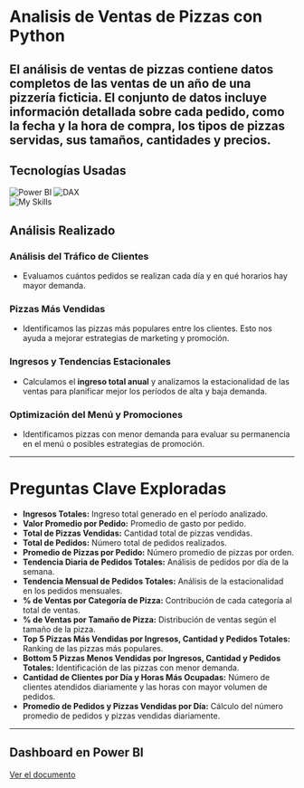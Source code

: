 # **Analisis de Ventas de Pizzas con Python**

El análisis de ventas de pizzas contiene datos completos de las ventas de un año de una pizzería ficticia. El conjunto de datos incluye información detallada sobre cada pedido, como la fecha y la hora de compra, los tipos de pizzas servidas, sus tamaños, cantidades y precios.
---
## Tecnologías Usadas
![Power BI](https://img.shields.io/badge/power_bi-F2C811?style=for-the-badge&logo=powerbi&logoColor=black)
![DAX](https://img.shields.io/badge/DAX-008000?style=for-the-badge&logo=powerbi&logoColor=black)  
![My Skills](https://go-skill-icons.vercel.app/api/icons?i=python,jupyter,postgres&titles=true)


## **Análisis Realizado**  

### **Análisis del Tráfico de Clientes**  
- Evaluamos cuántos pedidos se realizan cada día y en qué horarios hay mayor demanda.  

### **Pizzas Más Vendidas**  
- Identificamos las pizzas más populares entre los clientes. Esto nos ayuda a mejorar estrategias de marketing y promoción.  

### **Ingresos y Tendencias Estacionales**  
- Calculamos el **ingreso total anual** y analizamos la estacionalidad de las ventas para planificar mejor los períodos de alta y baja demanda.  

### **Optimización del Menú y Promociones**  
- Identificamos pizzas con menor demanda para evaluar su permanencia en el menú o posibles estrategias de promoción.  

---

# **Preguntas Clave Exploradas**  

- **Ingresos Totales:** Ingreso total generado en el período analizado.  
- **Valor Promedio por Pedido:** Promedio de gasto por pedido.  
- **Total de Pizzas Vendidas:** Cantidad total de pizzas vendidas.  
- **Total de Pedidos:** Número total de pedidos realizados.  
- **Promedio de Pizzas por Pedido:** Número promedio de pizzas por orden.  
- **Tendencia Diaria de Pedidos Totales:** Análisis de pedidos por día de la semana.  
- **Tendencia Mensual de Pedidos Totales:** Análisis de la estacionalidad en los pedidos mensuales.  
- **% de Ventas por Categoría de Pizza:** Contribución de cada categoría al total de ventas.  
- **% de Ventas por Tamaño de Pizza:** Distribución de ventas según el tamaño de la pizza.  
- **Top 5 Pizzas Más Vendidas por Ingresos, Cantidad y Pedidos Totales:** Ranking de las pizzas más populares.  
- **Bottom 5 Pizzas Menos Vendidas por Ingresos, Cantidad y Pedidos Totales:** Identificación de las pizzas con menor demanda.  
- **Cantidad de Clientes por Día y Horas Más Ocupadas:** Número de clientes atendidos diariamente y las horas con mayor volumen de pedidos.  
- **Promedio de Pedidos y Pizzas Vendidas por Día:** Cálculo del número promedio de pedidos y pizzas vendidas diariamente.  

---

## **Dashboard en Power BI**
[Ver el documento]()
